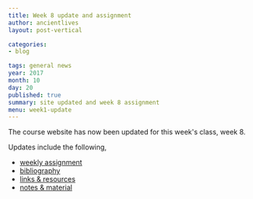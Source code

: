 ```yaml
---
title: Week 8 update and assignment
author: ancientlives
layout: post-vertical

categories:
- blog

tags: general news
year: 2017
month: 10
day: 20
published: true
summary: site updated and week 8 assignment
menu: week1-update
---
```


The course website has now been updated for this week's class, week 8.

Updates include the following,

* [weekly assignment](/weekly_assignment)
* [bibliography](/bibliography)
* [links & resources](/links)
* [notes & material](/notes)
